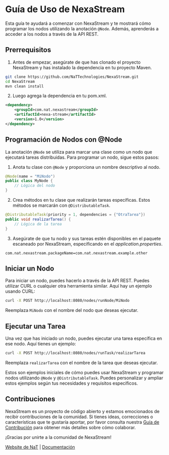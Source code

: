 # Guía de Uso de NexaStream

Esta guía te ayudará a comenzar con NexaStream y te mostrará cómo programar los nodos utilizando la anotación `@Node`. Además, aprenderás a acceder a los nodos a través de la API REST.

## Prerrequisitos

1. Antes de empezar, asegúrate de que has clonado el proyecto NexaStream y has instalado la dependencia en tu proyecto Maven.
```bash
git clone https://github.com/NaTTechnologies/NexaStream.git
cd NexaStream
mvn clean install
```
2. Luego agrega la dependencia en tu pom.xml.
```xml
<dependency>
    <groupId>com.nat.nexastream</groupId>
    <artifactId>nexa-stream</artifactId>
    <version>1.0</version>
</dependency>
```

## Programación de Nodos con @Node

La anotación `@Node` se utiliza para marcar una clase como un nodo que ejecutará tareas distribuidas. Para programar un nodo, sigue estos pasos:

1.  Anota tu clase con `@Node` y proporciona un nombre descriptivo al nodo.
```java
@Node(name = "MiNodo")
public class MyNode {
    // Lógica del nodo
}
```
2. Crea métodos en tu clase que realizarán tareas específicas. Estos métodos se marcarán con `@DistributableTask`.
```java
@DistributableTask(priority = 1, dependencies = {"OtraTarea"})
public void realizarTarea() {
    // Lógica de la tarea
}
```
3. Asegúrate de que tu nodo y sus tareas estén disponibles en el paquete escaneado por NexaStream, especificando en el *application.properties*.
```properties
com.nat.nexastream.packageName=com.nat.nexastream.example.other
```
## Iniciar un Nodo

Para iniciar un nodo, puedes hacerlo a través de la API REST. Puedes utilizar CURL o cualquier otra herramienta similar. Aquí hay un ejemplo usando CURL:
```bash
curl -X POST http://localhost:8080/nodes/runNode/MiNodo
```
Reemplaza `MiNodo` con el nombre del nodo que deseas ejecutar.

## Ejecutar una Tarea

Una vez que has iniciado un nodo, puedes ejecutar una tarea específica en ese nodo. Aquí tienes un ejemplo:
```bash
curl -X POST http://localhost:8080/nodes/runTask/realizarTarea
```
Reemplaza `realizarTarea` con el nombre de la tarea que deseas ejecutar.

Estos son ejemplos iniciales de cómo puedes usar NexaStream y programar nodos utilizando `@Node` y `@DistributableTask`. Puedes personalizar y ampliar estos ejemplos según tus necesidades y requisitos específicos.

## Contribuciones

NexaStream es un proyecto de código abierto y estamos emocionados de recibir contribuciones de la comunidad. Si tienes ideas, correcciones o características que te gustaría aportar, por favor consulta nuestra [Guía de Contribución](CONTRIBUTION.md) para obtener más detalles sobre cómo colaborar.

¡Gracias por unirte a la comunidad de NexaStream!

[Website de NaT](https://www.nattechnologiesagency.com/) | [Documentación](WIKI.md)